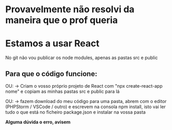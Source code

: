 # Provavelmente não resolvi da maneira que o prof queria

# Estamos a usar React

No git não vou publicar os node modules, apenas as pastas src e public

## Para que o código funcione:

OU:
-> Criam o vosso próprio projeto de React com "npx create-react-app nome" e copiam as minhas pastas src e public para lá

OU:
-> fazem download do meu código para uma pasta, abrem com o editor (PHPStorm / VSCode / outro) e escrevem na consola npm install, isto vai ler tudo o que está no ficheiro package.json e instalar na vossa pasta

**Alguma dúvida o erro, avisem**
